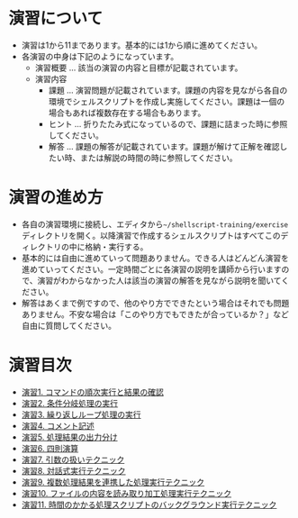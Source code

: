 # 演習について
- 演習は1から11まであります。基本的には1から順に進めてください。
- 各演習の中身は下記のようになっています。
  - 演習概要 … 該当の演習の内容と目標が記載されています。
  - 演習内容
    - 課題 … 演習問題が記載されています。課題の内容を見ながら各自の環境でシェルスクリプトを作成し実施してください。課題は一個の場合もあれば複数存在する場合もあります。
    - ヒント … 折りたたみ式になっているので、課題に詰まった時に参照してください。
    - 解答 … 課題の解答が記載されています。課題が解けて正解を確認したい時、または解説の時間の時に参照してください。

# 演習の進め方
  - 各自の演習環境に接続し、エディタから`~/shellscript-training/exercise`ディレクトリを開く。以降演習で作成するシェルスクリプトはすべてこのディレクトリの中に格納・実行する。
  - 基本的には自由に進めていって問題ありません。できる人はどんどん演習を進めていってください。一定時間ごとに各演習の説明を講師から行いますので、演習がわからなかった人は該当の演習の解答を見ながら説明を聞いてください。
  - 解答はあくまで例ですので、他のやり方でできたという場合はそれでも問題ありません。不安な場合は「このやり方でもできたが合っているか？」など自由に質問してください。
# 演習目次

- [演習1. コマンドの順次実行と結果の確認](./演習1.md)
- [演習2. 条件分岐処理の実行](./演習2.md)
- [演習3. 繰り返しループ処理の実行](./演習3.md)
- [演習4. コメント記述](./演習4.md)
- [演習5. 処理結果の出力分け](./演習5.md)
- [演習6. 四則演算](./演習6.md)
- [演習7. 引数の扱いテクニック](./演習7.md)
- [演習8. 対話式実行テクニック](./演習8.md)
- [演習9. 複数処理結果を連携した処理実行テクニック](./演習9.md)
- [演習10. ファイルの内容を読み取り加工処理実行テクニック](./演習10.md)
- [演習11. 時間のかかる処理スクリプトのバックグラウンド実行テクニック](./演習11.md)